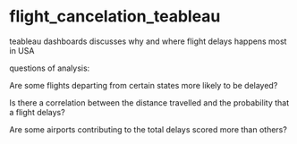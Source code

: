 # flight_cancelation_teableau
teableau dashboards discusses why and where flight delays happens most in USA


questions of analysis:

Are some flights departing from certain states more likely to be delayed?

Is there a correlation between the distance travelled and the probability that a flight delays?


Are some airports contributing to the total delays scored more than others?
